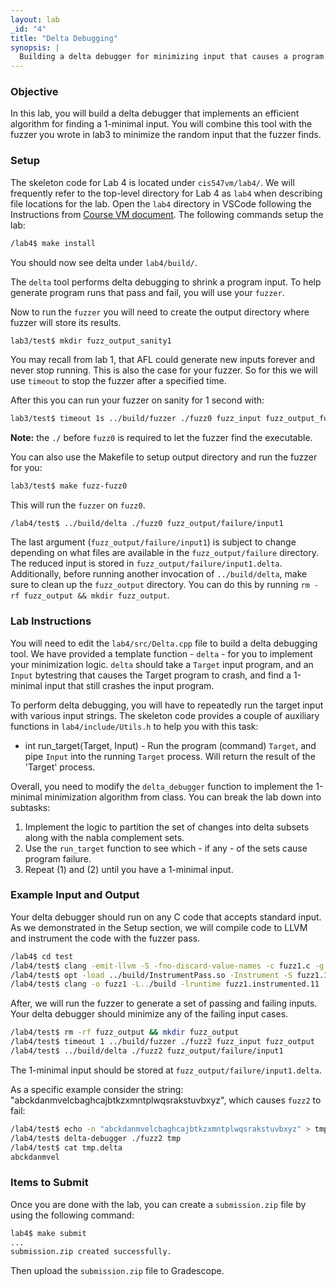 ```yaml
---
layout: lab
_id: "4"
title: "Delta Debugging"
synopsis: |
  Building a delta debugger for minimizing input that causes a program to crash - this process makes it easier for the user to understand the bug.
---
```


### Objective
In this lab, you will build a delta debugger that implements an efficient algorithm for finding a 1-minimal input. You will combine this tool with the fuzzer you wrote in lab3 to minimize the random input that the fuzzer finds.

### Setup
The skeleton code for Lab 4 is located under `cis547vm/lab4/`. We will frequently refer to the top-level directory for Lab 4 as `lab4` when describing file locations for the lab. 
Open the `lab4` directory in VSCode following the Instructions from [Course VM document][course-vm-doc].
The following commands setup the lab:

```sh
/lab4$ make install
```

You should now see delta under `lab4/build/`.

The `delta` tool performs delta debugging to shrink a program input. To help generate program runs that pass and fail, you will use your `fuzzer`.

Now to run the `fuzzer` you will need to create the output directory
where fuzzer will store its results.

```sh
lab3/test$ mkdir fuzz_output_sanity1
```

You may recall from lab 1, that AFL could generate new inputs forever and never
stop running. This is also the case for your fuzzer.
So for this we will use `timeout` to stop the fuzzer after a specified time.

After this you can run your fuzzer on sanity for 1 second with:

```sh
lab3/test$ timeout 1s ../build/fuzzer ./fuzz0 fuzz_input fuzz_output_fuzz0
```

**Note:** the `./` before `fuzz0` is required to let the fuzzer find the executable.

You can also use the Makefile to setup output directory and run the fuzzer for you:

```sh
lab3/test$ make fuzz-fuzz0
```

This will run the `fuzzer` on `fuzz0`.

```
/lab4/test$ ../build/delta ./fuzz0 fuzz_output/failure/input1
```

The last argument (`fuzz_output/failure/input1`) is subject to change depending on what files are available in the `fuzz_output/failure` directory. The reduced input is stored in `fuzz_output/failure/input1.delta`. Additionally, before running another invocation of `../build/delta`, make sure to clean up the `fuzz_output` directory. You can do this by running `rm -rf fuzz_output && mkdir fuzz_output`.

### Lab Instructions

You will need to edit the `lab4/src/Delta.cpp` file to build a delta debugging tool. We have provided a template function - `delta` - for you to implement your minimization logic. `delta` should take a `Target` input program, and an `Input` bytestring that causes the Target program to crash, and find a 1-minimal input that still crashes the input program.

To perform delta debugging, you will have to repeatedly run the target input with various input strings. The skeleton code provides a couple of auxiliary functions in `lab4/include/Utils.h` to help you with this task:


   - int run_target(Target, Input)
    - Run the program (command) `Target`, and pipe `Input` into the running `Target` process. Will return the result of the 'Target' process.

Overall, you need to modify the `delta_debugger` function to implement the 1-minimal minimization algorithm from class. You can break the lab down into subtasks:

   1. Implement the logic to partition the set of changes into delta subsets along with the nabla complement sets.
   2. Use the `run_target` function to see which - if any - of the sets cause program failure.
   3. Repeat (1) and (2) until you have a 1-minimal input.

### Example Input and Output

Your delta debugger should run on any C code that accepts standard input. As we demonstrated in the Setup section, we will compile code to LLVM and instrument the code with the fuzzer pass.

```sh
/lab4$ cd test
/lab4/test$ clang -emit-llvm -S -fno-discard-value-names -c fuzz1.c -g
/lab4/test$ opt -load ../build/InstrumentPass.so -Instrument -S fuzz1.11 -o fuzz1.instrumented.11
/lab4/test$ clang -o fuzz1 -L../build -lruntime fuzz1.instrumented.11
```

After, we will run the fuzzer to generate a set of passing and failing inputs. Your delta debugger should minimize any of the failing input cases.

```sh
/lab4/test$ rm -rf fuzz_output && mkdir fuzz_output
/lab4/test$ timeout 1 ../build/fuzzer ./fuzz2 fuzz_input fuzz_output
/lab4/test$ ../build/delta ./fuzz2 fuzz_output/failure/input1
```

The 1-minimal input should be stored at `fuzz_output/failure/input1.delta`.

As a specific example consider the string: "abckdanmvelcbaghcajbtkzxmntplwqsrakstuvbxyz", which causes `fuzz2` to fail:

```sh
/lab4/test$ echo -n "abckdanmvelcbaghcajbtkzxmntplwqsrakstuvbxyz" > tmp
/lab4/test$ delta-debugger ./fuzz2 tmp
/lab4/test$ cat tmp.delta
abckdanmvel
```

### Items to Submit

Once you are done with the lab, you can create a `submission.zip` file by using the following command:

```sh
lab4$ make submit
...
submission.zip created successfully.
```
Then upload the `submission.zip` file to Gradescope.

[course-vm-doc]: https://cis.upenn.edu/~cis547/vm.doc